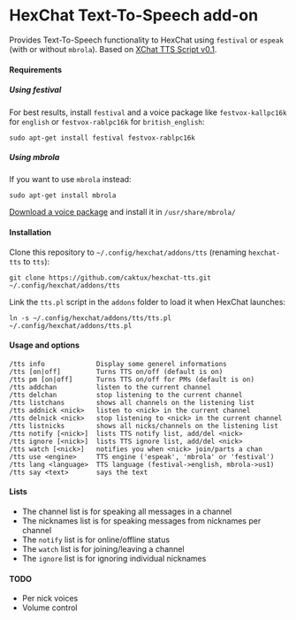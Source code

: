 HexChat Text-To-Speech add-on
=============================

Provides Text-To-Speech functionality to HexChat using ­­­­`festival` or `espeak` (with or without `mbrola`). Based on [XChat TTS Script v0.1](http://xchatttsscript.sourceforge.net/).

#### Requirements

##### Using festival
For best results, install `festival` and a voice package like `festvox-kallpc16k` for `english` or `festvox-rablpc16k` for `british_english`:
```
sudo apt-get install festival festvox-rablpc16k
```

##### Using mbrola
If you want to use `mbrola` instead:
```
sudo apt-get install mbrola
```
[Download a voice package](http://www.tcts.fpms.ac.be/synthesis/mbrola/mbrcopybin.html) and install it in `/usr/share/mbrola/`

#### Installation
Clone this repository to `~/.config/hexchat/addons/tts` (renaming `hexchat-tts` to `tts`):
```
git clone https://github.com/caktux/hexchat-tts.git ~/.config/hexchat/addons/tts
```

Link the `tts.pl` script in the `addons` folder to load it when HexChat launches:
```
ln -s ~/.config/hexchat/addons/tts/tts.pl ~/.config/hexchat/addons/tts.pl
```

#### Usage and options
```
/tts info             Display some generel informations
/tts [on|off]         Turns TTS on/off (default is on)
/tts pm [on|off]      Turns TTS on/off for PMs (default is on)
/tts addchan          listen to the current channel
/tts delchan          stop listening to the current channel
/tts listchans        shows all channels on the listening list
/tts addnick <nick>   listen to <nick> in the current channel
/tts delnick <nick>   stop listening to <nick> in the current channel
/tts listnicks        shows all nicks/channels on the listening list
/tts notify [<nick>]  lists TTS notify list, add/del <nick>
/tts ignore [<nick>]  lists TTS ignore list, add/del <nick>
/tts watch [<nick>]   notifies you when <nick> join/parts a chan
/tts use <engine>     TTS engine ('espeak', 'mbrola' or 'festival')
/tts lang <language>  TTS language (festival->english, mbrola->us1)
/tts say <text>       says the text
```

#### Lists
- The channel list is for speaking all messages in a channel
- The nicknames list is for speaking messages from nicknames per channel
- The `notify` list is for online/offline status
- The `watch` list is for joining/leaving a channel
- The `ignore` list is for ignoring individual nicknames

#### TODO
- Per nick voices
- Volume control

